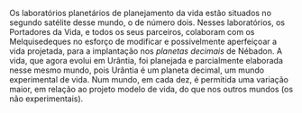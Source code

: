 ﻿Os laboratórios planetários de planejamento da vida estão situados no segundo satélite desse mundo, o de número dois. Nesses laboratórios, os Portadores da Vida, e todos os seus parceiros, colaboram com os Melquisedeques no esforço de modificar e possivelmente aperfeiçoar a vida projetada, para a implantação nos *planetas decimais* de Nébadon. A vida, que agora evolui em Urântia, foi planejada e parcialmente elaborada nesse mesmo mundo, pois Urântia é um planeta decimal, um mundo experimental de vida. Num mundo, em cada dez, é permitida uma variação maior, em relação ao projeto modelo de vida, do que nos outros mundos (os não experimentais).